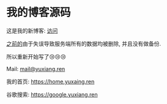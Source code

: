 # 我的博客源码
这是我的新博客: <a href="https://yuxiang.ren" target="_blank">访问</a>

<a href="https://github.com/shlyren/blog" target="_blank">之前的</a>由于失误导致服务端所有的数据均被删除, 并且没有做备份.

所以重新开始写了😢😢😢

Mail: [mail@yuxiang.ren](mail@yuxiang.ren)

我的首页: https://home.yuxaing.ren

谷歌搜索: https://google.yuxiang.ren


